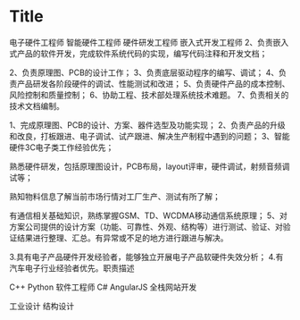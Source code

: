 # Title 
电子硬件工程师
智能硬件工程师
硬件研发工程师
嵌入式开发工程师
2、负责嵌入式产品的软件开发，完成软件系统代码的实现，编写代码注释和开发文档；


2、负责原理图、PCB的设计工作；
3、负责底层驱动程序的编写、调试；
4、负责产品研发各阶段硬件的调试、性能测试和改进；
5、负责硬件产品的成本控制、风险控制和质量控制；
6、协助工程、技术部处理系统技术难题。
7、负责相关的技术文档编制。


1、完成原理图、PCB的设计、方案、器件选型及功能实现；
2、负责产品的升级和改良，打板跟进、电子调试、试产跟进、解决生产制程中遇到的问题；
3、智能硬件3C电子类工作经验优先；

熟悉硬件研发，包括原理图设计，PCB布局，layout评审，硬件调试，射频音频调试等；

熟知物料信息了解当前市场行情对工厂生产、测试有所了解；

有通信相关基础知识，熟练掌握GSM、TD、WCDMA移动通信系统原理；
5、对方案公司提供的设计方案（功能、可靠性、外观、结构等）进行测试、验证、对验证结果进行整理、汇总。有异常或不足的地方进行跟进与解决。


3.具有电子产品硬件开发经验者，能够独立开展电子产品软硬件失效分析；
4.有汽车电子行业经验者优先。职责描述


C++ Python 软件工程师
C# AngularJS 全栈网站开发

工业设计
结构设计